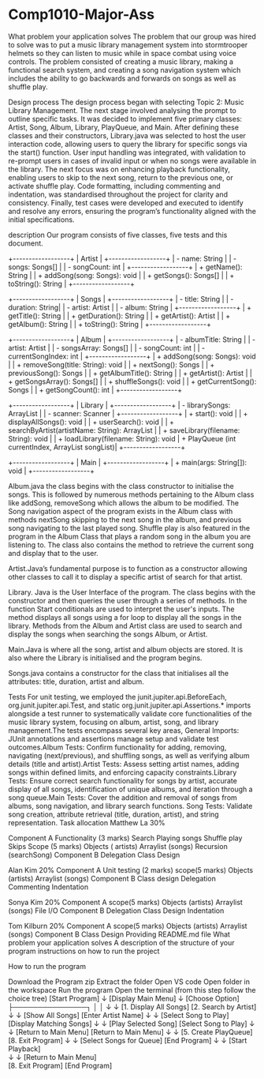 # Comp1010-Major-Ass
What problem your application solves
The problem that our group was hired to solve was to put a music library management system into stormtrooper helmets so they can listen to music while in space combat  using voice controls. The problem consisted of creating a music library, making a functional search system, and creating a song navigation system which includes the ability to go backwards and forwards on songs as well as shuffle play. 

Design process 
The design process began with selecting Topic 2: Music Library Management. The next stage involved analysing the prompt to outline specific tasks. It was decided to implement five primary classes: Artist, Song, Album, Library, PlayQueue, and Main. After defining these classes and their constructors, Library.java was selected to host the user interaction code, allowing users to query the library for specific songs via the start() function. User input handling was integrated, with validation to re-prompt users in cases of invalid input or when no songs were available in the library. The next focus was on enhancing playback functionality, enabling users to skip to the next song, return to the previous one, or activate shuffle play. Code formatting, including commenting and indentation, was standardised throughout the project for clarity and consistency. Finally, test cases were developed and executed to identify and resolve any errors, ensuring the program’s functionality aligned with the initial specifications.

description 
Our program consists of five classes, five tests and this document. 

+------------------+
|      Artist      |
+------------------+
| - name: String   |
| - songs: Songs[] |
| - songCount: int |
+------------------+
| + getName(): String |
| + addSong(song: Songs): void |
| + getSongs(): Songs[] |
| + toString(): String |
+------------------+

+------------------+
|      Songs       |
+------------------+
| - title: String  |
| - duration: String|
| - artist: Artist  |
| - album: String   |
+------------------+
| + getTitle(): String |
| + getDuration(): String |
| + getArtist(): Artist |
| + getAlbum(): String |
| + toString(): String |
+------------------+

+------------------+
|      Album       |
+------------------+
| - albumTitle: String |
| - artist: Artist      |
| - songsArray: Songs[] |
| - songCount: int      |
| - currentSongIndex: int |
+------------------+
| + addSong(song: Songs): void |
| + removeSong(title: String): void |
| + nextSong(): Songs |
| + previousSong(): Songs |
| + getAlbumTitle(): String |
| + getArtist(): Artist |
| + getSongsArray(): Songs[] |
| + shuffleSongs(): void |
| + getCurrentSong(): Songs |
| + getSongCount(): int |
+------------------+

+------------------+
|      Library     |
+------------------+
| - librarySongs: ArrayList<Songs> |
| - scanner: Scanner |
+------------------+
| + start(): void |
| + displayAllSongs(): void |
| + userSearch(): void |
| + searchByArtist(artistName: String): ArrayList<Songs> |
| + saveLibrary(filename: String): void |
| + loadLibrary(filename: String): void
| + PlayQueue (int currentIndex, ArrayList<Songs> songList)|
+------------------+

+------------------+
|      Main        |
+------------------+
| + main(args: String[]): void |
+------------------+


 Album.java the class begins with the class constructor to initialise the songs. This is followed by numerous methods pertaining to the Album class like addSong, removeSong which allows the album to be modified. The Song navigation aspect of the program exists in the Album class with methods nextSong skipping to the next song in the album, and previous song navigating to the last played song. Shuffle play is also featured in the program in the Album Class that plays a random song in the album you are listening to. The class also contains the method to retrieve the current song and display that to the user.

Artist.Java’s fundamental purpose is to function as a constructor allowing other classes to call it to display a specific artist of search for that artist. 

Library. Java is the User Interface of the program. The class begins with the constructor and then queries the user through a series of methods. In the function Start conditionals are used to interpret the user's inputs. The method displays all songs using a for loop to display all the songs in the library. Methods from the Album and Artist class are used to search and display the songs when searching the songs Album, or Artist. 

Main.Java is where all the song, artist and album objects are stored. It is also where the Library is initialised and the program begins. 

Songs.java contains a constructor for the class that initialises all the attributes: title, duration, artist and album. 

Tests 
For unit testing, we employed the junit.jupiter.api.BeforeEach, org.junit.jupiter.api.Test, and static org.junit.jupiter.api.Assertions.* imports alongside a test runner to systematically validate core functionalities of the music library system, focusing on album, artist, song, and library management.The tests encompass several key areas, General Imports: JUnit annotations and assertions manage setup and validate test outcomes.Album Tests: Confirm functionality for adding, removing, navigating (next/previous), and shuffling songs, as well as verifying album details (title and artist).Artist Tests: Assess setting artist names, adding songs within defined limits, and enforcing capacity constraints.Library Tests: Ensure correct search functionality for songs by artist, accurate display of all songs, identification of unique albums, and iteration through a song queue.Main Tests: Cover the addition and removal of songs from albums, song navigation, and library search functions. Song Tests: Validate song creation, attribute retrieval (title, duration, artist), and string representation.
Task allocation 
Matthew La 30%

Component A
Functionality (3 marks)
Search 
Playing songs 
Shuffle play 
Skips 
Scope (5 marks)
Objects ( artists)
Arraylist (songs)
Recursion (searchSong)
Component B
Delegation
Class Design

Alan Kim 20%
Component A
Unit testing (2 marks)
scope(5 marks)
Objects (artists)
Arraylist (songs)
Component B
Class design 
Delegation 
Commenting
Indentation 

Sonya Kim 20%
Component A
scope(5 marks)
Objects (artists)
Arraylist (songs)
File I/O
Component B
Delegation
Class Design
Indentation 

Tom Kilburn 20%
Component A
scope(5 marks)
Objects (artists)
Arraylist (songs)
Component B
Class Design
Providing README.md file 
What problem your application solves
A description of the structure of your program
instructions on how to run the project

How to run the program

Download the Program zip 
Extract the folder 
Open VS code 
Open folder in the workspace 
Run the program
Open the terminal 
(from this step follow the choice tree)
[Start Program]
       ↓
[Display Main Menu]
       ↓
[Choose Option]
       ├───────────────┐
       │               │
       ↓               ↓
[1. Display All Songs]  [2. Search by Artist]
       ↓                       ↓
[Show All Songs]       [Enter Artist Name]
       ↓                       ↓
[Select Song to Play]   [Display Matching Songs]
       ↓                       ↓
[Play Selected Song]     [Select Song to Play]
       ↓                       ↓
[Return to Main Menu]   [Return to Main Menu]
       ↓                       ↓
[5. Create PlayQueue]    [8. Exit Program]
       ↓                       ↓
[Select Songs for Queue]  [End Program]
       ↓                       ↓
[Start Playback]          
       ↓                       ↓
[Return to Main Menu]                      
[8. Exit Program]
 [End Program]
